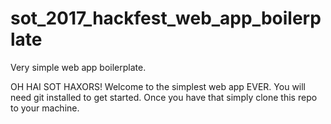 # sot_2017_hackfest_web_app_boilerplate
Very simple web app boilerplate. 

OH HAI SOT HAXORS! 
Welcome to the simplest web app EVER. You will need git installed to get started. Once you have that simply clone this repo to your machine.

